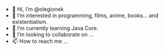 - 👋 Hi, I’m @olegionek
- 👀 I’m interested in programming, films, anime, books... and existentialism.
- 🌱 I’m currently learning Java Core.
- 💞️ I’m looking to collaborate on ...
- 📫 How to reach me ...

<!---
olegionek/olegionek is a ✨ special ✨ repository because its `README.md` (this file) appears on your GitHub profile.
You can click the Preview link to take a look at your changes.
--->
